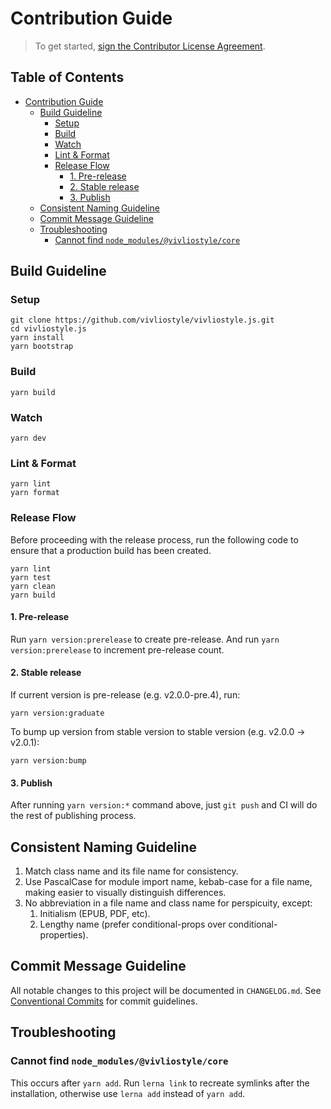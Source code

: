# Contribution Guide

> To get started, <a href="https://cla-assistant.io/vivliostyle/vivliostyle.js">sign the Contributor License Agreement</a>.

## Table of Contents

<!-- START doctoc generated TOC please keep comment here to allow auto update -->
<!-- DON'T EDIT THIS SECTION, INSTEAD RE-RUN doctoc TO UPDATE -->

- [Contribution Guide](#contribution-guide)
  - [Build Guideline](#build-guideline)
    - [Setup](#setup)
    - [Build](#build)
    - [Watch](#watch)
    - [Lint & Format](#lint--format)
    - [Release Flow](#release-flow)
      - [1. Pre-release](#1-pre-release)
      - [2. Stable release](#2-stable-release)
      - [3. Publish](#3-publish)
  - [Consistent Naming Guideline](#consistent-naming-guideline)
  - [Commit Message Guideline](#commit-message-guideline)
  - [Troubleshooting](#troubleshooting)
    - [Cannot find `node_modules/@vivliostyle/core`](#cannot-find-node_modulesvivliostylecore)

<!-- END doctoc generated TOC please keep comment here to allow auto update -->

## Build Guideline

### Setup

```
git clone https://github.com/vivliostyle/vivliostyle.js.git
cd vivliostyle.js
yarn install
yarn bootstrap
```

### Build

```
yarn build
```

### Watch

```
yarn dev
```

### Lint & Format

```
yarn lint
yarn format
```

### Release Flow

Before proceeding with the release process, run the following code to ensure that a production build has been created.

```
yarn lint
yarn test
yarn clean
yarn build
```

#### 1. Pre-release

Run `yarn version:prerelease` to create pre-release. And run `yarn version:prerelease` to increment pre-release count.

#### 2. Stable release

If current version is pre-release (e.g. v2.0.0-pre.4), run:

```
yarn version:graduate
```

To bump up version from stable version to stable version (e.g. v2.0.0 -> v2.0.1):

```
yarn version:bump
```

#### 3. Publish

After running `yarn version:*` command above, just `git push` and CI will do the rest of publishing process.

## Consistent Naming Guideline

1. Match class name and its file name for consistency.
2. Use PascalCase for module import name, kebab-case for a file name, making easier to visually distinguish differences.
3. No abbreviation in a file name and class name for perspicuity, except:
   1. Initialism (EPUB, PDF, etc).
   2. Lengthy name (prefer conditional-props over conditional-properties).

## Commit Message Guideline

All notable changes to this project will be documented in `CHANGELOG.md`.
See [Conventional Commits](https://conventionalcommits.org) for commit guidelines.

## Troubleshooting

### Cannot find `node_modules/@vivliostyle/core`

This occurs after `yarn add`. Run `lerna link` to recreate symlinks after the installation, otherwise use `lerna add` instead of `yarn add`.
